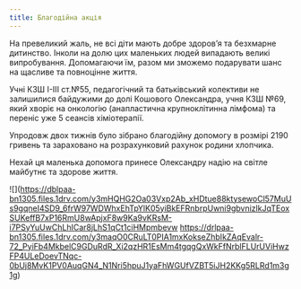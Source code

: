 ```yaml
---
title: Благодійна акція
---
```


На превеликий жаль, не всі діти мають добре здоров’я та безхмарне дитинство. Інколи на долю цих маленьких людей випадають великі випробування. Допомагаючи їм, разом ми зможемо подарувати шанс на щасливе та повноцінне життя.

Учні КЗШ І-ІІІ ст.№55, педагогічний та батьківський колективи не залишилися байдужими до долі Кошового Олександра, учня КЗШ №69, який хворіє на онкологію (анапластична крупноклітинна лімфома) та переніс уже 5 сеансів хіміотерапії.

Упродовж двох тижнів було зібрано благодійну допомогу в розмірі 2190 гривень та зараховано на розрахунковий рахунок родини хлопчика.

Нехай ця маленька допомога принесе Олександру надію на світле майбутнє та здорове життя.

![](https://dblpaa-bn1305.files.1drv.com/y3mHQHG2Oa03Vxp2Ab_xHDtue88ktysewoCl57MuUs9gqneI4SD9_6frW97WDWhxEhTpYlK05yiBkEFRnbrpUwni9gbvnizlkJqTEoxSUKeffB7xP16RmU8wApjxF8w9Ka9vKRsM-i7PSyYuUwChLhICar8jLhS1qCt1ciHMpmbevw https://drlpaa-bn1305.files.1drv.com/y3maqO0CRuLT0PIA1mxKokseZhbIkZAqEvalr-72_PyiFb4MkbelC9GDuRdR_Xi2qzHR1EsMm4tgqgQxWkFfNrblFLUrUViHwzFP4ULeDoevTNqc-0bUj8MvK1PV0AuqGN4_N1Nri5hpuJ1yaFhWGUfVZBT5iJH2KKg5RLRd1m3g1g)
